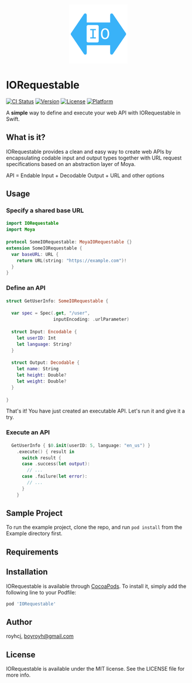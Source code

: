 
<p align="center">
  <img height="160" src="web/logo_github.png" />
</p>

# IORequestable

[![CI Status](https://img.shields.io/travis/royhcj/IORequestable.svg?style=flat)](https://travis-ci.org/royhcj/IORequestable)
[![Version](https://img.shields.io/cocoapods/v/IORequestable.svg?style=flat)](https://cocoapods.org/pods/IORequestable)
[![License](https://img.shields.io/cocoapods/l/IORequestable.svg?style=flat)](https://cocoapods.org/pods/IORequestable)
[![Platform](https://img.shields.io/cocoapods/p/IORequestable.svg?style=flat)](https://cocoapods.org/pods/IORequestable)

A **simple** way to define and execute your web API with IORequestable in Swift.

## What is it?

IORequestable provides a clean and easy way to create web APIs by encapsulating codable input and output types together with URL request specifications based on an abstraction layer of Moya.

API = Endable Input + Decodable Output + URL and other options

## Usage

### Specify a shared base URL

```swift
import IORequestable
import Moya

protocol SomeIORequestable: MoyaIORequestable {}
extension SomeIORequestable {
  var baseURL: URL {
    return URL(string: "https://example.com")!
  }
}
```

### Define an API

```swift
struct GetUserInfo: SomeIORequestable {

  var spec = Spec(.get, "/user",
                  inputEncoding: .urlParameter)

  struct Input: Encodable {
    let userID: Int
    let language: String?
  }

  struct Output: Decodable {
    let name: String
    let height: Double?
    let weight: Double?
  }

}
```

That's it! You have just created an executable API. Let's run it and give it a try.

### Execute an API

```swift
  GetUserInfo { $0.init(userID: 5, language: "en_us") }
    .execute() { result in
      switch result {
      case .success(let output):
        // ...
      case .failure(let error):
        // ...
      }
    }
```

## Sample Project

To run the example project, clone the repo, and run `pod install` from the Example directory first.

## Requirements

## Installation

IORequestable is available through [CocoaPods](https://cocoapods.org). To install
it, simply add the following line to your Podfile:

```ruby
pod 'IORequestable'
```

## Author

royhcj, boyroyh@gmail.com

## License

IORequestable is available under the MIT license. See the LICENSE file for more info.
